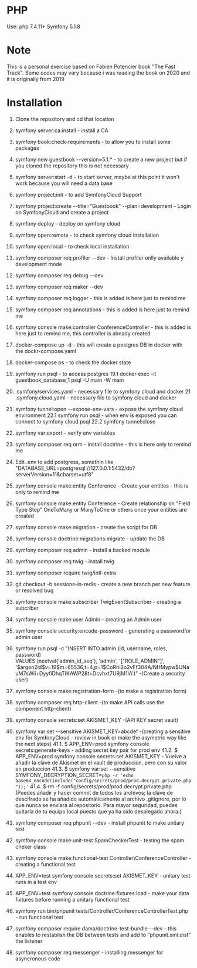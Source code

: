 # PHP
Use: php 7.4.11+
Symfony 5.1.8

# Note

This is a personal exercise based on Fabien Potencier book "The Fast Track". Some codes may vary because i was reading the book on 2020 and it is originally from 2019

# Installation

1. Clone the repository and cd that location
2. symfony server:ca:install - install a CA
3. symfony book:check-requirements - to allow you to install some packages
4. symfony new guestbook --version=5.1.* - to create a new project but if you cloned the repository this is not necessary
5. symfony server:start -d - to start server, maybe at this point it won't work because you will need a data base
6. symfony project:init - to add SymfonyCloud Support
7. symfony project:create --title="Guestbook" --plan=development - Login on SymfonyCloud and create a project
8. symfony deploy - deploy on symfony cloud
9. symfony open:remote - to check symfony cloud installation
10. symfony open:local - to check local installation
11. symfony composer req profiler --dev - Install profiler onlly available y development mode
12. symfony composer req debug --dev
13. symfony composer req maker --dev
14. symfony composer req logger - this is added is here just to remind me
15. symfony composer req annotations - this is added is here just to remind me
16. symfony console make:controller ConferenceController  - this is added is here just to remind me, this controller is already created
17. docker-compose up -d - this will create a postgres DB in docker with the dockr-compose.yaml 
18. docker-compose ps - to check the docker state
19. symfony run psql - to access postgres
19.1 docker exec -it guestbook_database_1 psql -U main -W main
20. .symfony/services.yaml - necessary file to symfony cloud and docker
21 .symfony.cloud.yaml - necessary file to symfony cloud and docker
22. symfony tunnel:open --expose-env-vars - expose the symfony cloud environment
22.1 symfony run psql - when env is exposed you can connect to symfony cloud psql
22.2 symfony tunnel:close 
23. symfony var:export - verify env variables
24. symfony composer req orm - install doctrine - this is here only to remind me
25. Edit .env to add postgress, somethin like "DATABASE_URL=postgresql://127.0.0.1:5432/db?serverVersion=11&charset=utf8"
26. symfony console make:entity Conference - Create your entities - this is only to remind me
27. symfony console make:entity Conference - Create relationship on "Field Type Step" OneToMany or ManyToOne or others once your entities are created
28. symfony console make:migration - create the script for DB
29. symfony console doctrine:migrations:migrate - update the DB
30. symfony composer req admin - install a backed module
31. symfony composer req twig - install twig
32. symfony composer require twig/intl-extra
33. git checkout -b sessions-in-redis - create a new branch per new feature or resolved bug
34. symfony console make:subscriber TwigEventSubscriber - creating a subcriber
35. symfony console make:user Admin - creating an Admin user
36. symfony console security:encode-password - generating a passwordfor admin user
37. symfony run psql -c "INSERT INTO admin (id, username, roles, password) \
VALUES (nextval('admin_id_seq'), 'admin', '[\"ROLE_ADMIN\"]', \
'\$argon2id\$v=19\$m=65536,t=4,p=1\$CoRhi2o2vFf304A/NHMypw\$UNauM7sWii+DyyfiDhqTIKAWP28t+Dcvhxt7U9jM1IA')"            -(Create a security user)
38. symfony console make:registration-form  -(to make a registration form)
39. symfony composer req http-client -(to make API calls use the component http-client)
40. symfony console secrets:set AKISMET_KEY -(API KEY secret vault)
41. symfony var:set --sensitive AKISMET_KEY=abcdef -(creating a sensitive env for SymfonyCloud - review in book or make the asymetric way like the next steps)
41.1. $ APP_ENV=prod symfony console secrets:generate-keys - adding secret key pair for prod env
41.2. $ APP_ENV=prod symfony console secrets:set AKISMET_KEY - Vuelve a añadir la clave de Akismet en el vault de producción, pero con su valor en producción
41.3. $ symfony var:set --sensitive SYMFONY_DECRYPTION_SECRET=`php -r 'echo base64_encode(include("config/secrets/prod/prod.decrypt.private.php"));'`
41.4. $ rm -f config/secrets/prod/prod.decrypt.private.php (Puedes añadir y hacer commit de todos los archivos; la clave de descifrado se ha añadido automáticamente al archivo .gitignore, por lo que nunca se enviará al repositorio. Para mayor seguridad, puedes quitarla de tu equipo local puesto que ya ha sido desplegado ahora:)

42. symfony composer req phpunit --dev - install phpunit to make unitary test
43. symfony console make:unit-test SpamCheckerTest - testing the spam cheker class
44. symfony console make:functional-test Controller\\ConferenceController - creating a functional test 
45. APP_ENV=test symfony console secrets:set AKISMET_KEY - unitary test runs in a test env
46. APP_ENV=test symfony console doctrine:fixtures:load - make your data fixtures before running  a unitary functional test
47. symfony run bin/phpunit tests/Controller/ConferenceControllerTest.php - run functional test
48. symfony composer require dama/doctrine-test-bundle --dev - this enables to restablish the DB between tests and add to "phpunit.xml.dist" the listener
<extensions><extension class="DAMA\DoctrineTestBundle\PHPUnit\PHPUnitExtension" /></extensions>
49. symfony composer req messenger - installing messenger for asyncronous code





